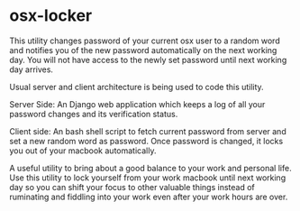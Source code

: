 # osx-locker

This utility changes password of your current osx user to a random word and notifies you of the new password automatically on the next working day. You will not have access to the newly set password until next working day arrives. 

Usual server and client architecture is being used to code this utility.

Server Side:
An Django web application which keeps a log of all your password changes and its verification status. 

Client side:
An bash shell script to fetch current password from server and set a new random word as password. Once password is changed, it locks you out of your macbook automatically.

A useful utility to bring about a good balance to your work and personal life. Use this utility to lock yourself from your work macbook until next working day so you can shift your focus to other valuable things instead of ruminating and fiddling into your work even after your work hours are over.
